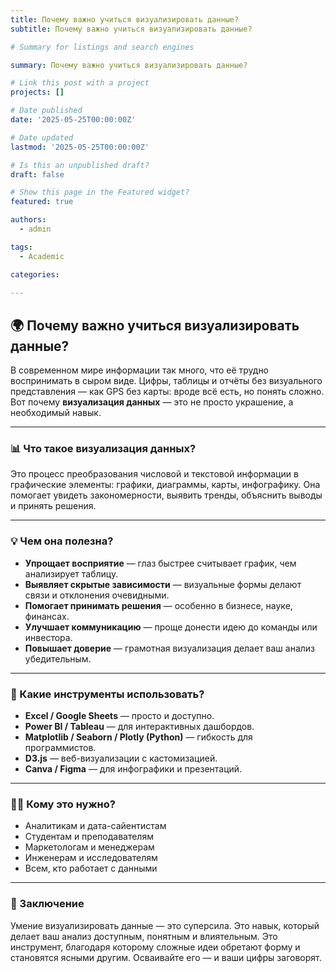 ```yaml
---
title: Почему важно учиться визуализировать данные?
subtitle: Почему важно учиться визуализировать данные?

# Summary for listings and search engines

summary: Почему важно учиться визуализировать данные?

# Link this post with a project
projects: []

# Date published
date: '2025-05-25T00:00:00Z'

# Date updated
lastmod: '2025-05-25T00:00:00Z'

# Is this an unpublished draft?
draft: false

# Show this page in the Featured widget?
featured: true

authors:
  - admin

tags:
  - Academic

categories:
  
---
```


## 🌍 Почему важно учиться визуализировать данные?

В современном мире информации так много, что её трудно воспринимать в сыром виде. Цифры, таблицы и отчёты без визуального представления — как GPS без карты: вроде всё есть, но понять сложно. Вот почему **визуализация данных** — это не просто украшение, а необходимый навык.

---

### 📊 Что такое визуализация данных?

Это процесс преобразования числовой и текстовой информации в графические элементы: графики, диаграммы, карты, инфографику. Она помогает увидеть закономерности, выявить тренды, объяснить выводы и принять решения.

---

### 💡 Чем она полезна?

- **Упрощает восприятие** — глаз быстрее считывает график, чем анализирует таблицу.
- **Выявляет скрытые зависимости** — визуальные формы делают связи и отклонения очевидными.
- **Помогает принимать решения** — особенно в бизнесе, науке, финансах.
- **Улучшает коммуникацию** — проще донести идею до команды или инвестора.
- **Повышает доверие** — грамотная визуализация делает ваш анализ убедительным.

---

### 🧰 Какие инструменты использовать?

- **Excel / Google Sheets** — просто и доступно.
- **Power BI / Tableau** — для интерактивных дашбордов.
- **Matplotlib / Seaborn / Plotly (Python)** — гибкость для программистов.
- **D3.js** — веб-визуализации с кастомизацией.
- **Canva / Figma** — для инфографики и презентаций.

---

### 👨‍🎓 Кому это нужно?

- Аналитикам и дата-сайентистам  
- Студентам и преподавателям  
- Маркетологам и менеджерам  
- Инженерам и исследователям  
- Всем, кто работает с данными

---

### 📌 Заключение

Умение визуализировать данные — это суперсила. Это навык, который делает ваш анализ доступным, понятным и влиятельным. Это инструмент, благодаря которому сложные идеи обретают форму и становятся ясными другим. Осваивайте его — и ваши цифры заговорят.

